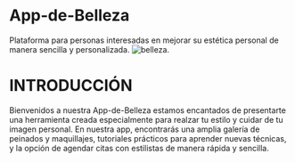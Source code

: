 # App-de-Belleza
Plataforma para personas interesadas en mejorar su estética personal de manera sencilla y personalizada. 
![belleza](https://www.designsystem.es/wp-content/uploads/2023/01/herramientas_salon_belleza.jpg).

# INTRODUCCIÓN
Bienvenidos a nuestra App-de-Belleza estamos encantados de presentarte una herramienta creada especialmente para realzar tu estilo y cuidar de tu imagen personal. En nuestra app, encontrarás una amplia galería de peinados 
y maquillajes, tutoriales prácticos para aprender nuevas técnicas, y la opción de agendar citas con estilistas de manera rápida y sencilla.
